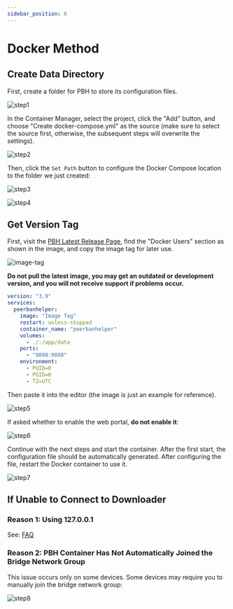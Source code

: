 ```yaml
---
sidebar_position: 6
---
```


# Docker Method

## Create Data Directory

First, create a folder for PBH to store its configuration files.

![step1](./assets/dsm-1.png)

In the Container Manager, select the project, click the "Add" button, and choose "Create docker-compose.yml" as the source (make sure to select the source first, otherwise, the subsequent steps will overwrite the settings).

![step2](./assets/dsm-2.png)

Then, click the `Set Path` button to configure the Docker Compose location to the folder we just created:

![step3](./assets/dsm-2.png)

![step4](./assets/dsm-4.png)

## Get Version Tag

First, visit the [PBH Latest Release Page](https://github.com/PBH-BTN/PeerBanHelper/releases/latest), find the "Docker Users" section as shown in the image, and copy the image tag for later use.

![image-tag](../assets/docker-tag.png)

**Do not pull the latest image, you may get an outdated or development version, and you will not receive support if problems occur.**

```yaml
version: "3.9"
services:
  peerbanhelper:
    image: "Image Tag"
    restart: unless-stopped
    container_name: "peerbanhelper"
    volumes:
      - ./:/app/data
    ports:
      - "9898:9898"
    environment:
      - PUID=0
      - PGID=0
      - TZ=UTC
```

Then paste it into the editor (the image is just an example for reference).

![step5](./assets/dsm-5.png)

If asked whether to enable the web portal, **do not enable it**:

![step6](./assets/dsm-6.png)

Continue with the next steps and start the container. After the first start, the configuration file should be automatically generated. After configuring the file, restart the Docker container to use it.

![step7](./assets/dsm-7.png)

## If Unable to Connect to Downloader

### Reason 1: Using 127.0.0.1

See: [FAQ](../../faq.md#cant-connect-to-the-downloader-via-127001-or-localhost)

### Reason 2: PBH Container Has Not Automatically Joined the Bridge Network Group

This issue occurs only on some devices. Some devices may require you to manually join the bridge network group:

![step8](./assets/dsm-8.png)
